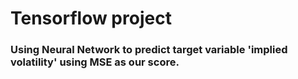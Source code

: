 # Tensorflow project

### Using Neural Network to predict target variable 'implied volatility' using MSE as our score.
